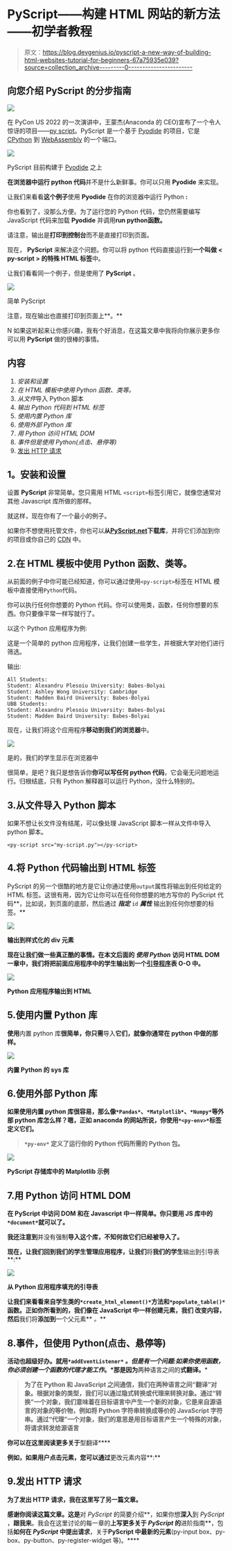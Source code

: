 # PyScript——构建 HTML 网站的新方法——初学者教程

> 原文：<https://blog.devgenius.io/pyscript-a-new-way-of-building-html-websites-tutorial-for-beginners-67a75935e039?source=collection_archive---------0----------------------->

## 向您介绍 PyScript 的分步指南

![](img/9b1277607e134b07081536232ccf320c.png)

在 PyCon US 2022 的一次演讲中，王蒙杰(Anaconda 的 CEO)宣布了一个令人惊讶的项目——[py script](https://pyscript.net/)。PyScript 是一个基于 [Pyodide](https://pyodide.org/en/stable/) 的项目，它是 [CPython](https://cython.org/) 到 [WebAssembly](https://webassembly.org/) 的一个端口。

![](img/5f3576ac090b676164383401341a7c05.png)

PyScript 目前构建于 [Pyodide](http://pyodide.org) 之上

**在浏览器中运行 python 代码**并不是什么新鲜事。你可以只用 **Pyodide** 来实现。

让我们来看看**这个例子**使用 **Pyodide** 在你的浏览器中运行 Python **:**

你也看到了，没那么方便。为了运行您的 Python 代码，您仍然需要编写 JavaScript 代码来加载 **Pyodide** 并调用**run python函数。**

请注意，输出是**打印到控制台**而不是直接打印到页面。

现在， **PyScript** 来解决这个问题。你可以将 python 代码直接运行到**一个叫做 **< py-script >** 的特殊 HTML 标签**中。

让我们看看同一个例子，但是使用了 **PyScript** 。

![](img/6a7ec54803ae6c5bb8610d90fc4ec437.png)

简单 PyScript

注意，现在输出也直接打印到页面上**。**

N 如果这听起来让你感兴趣，我有个好消息，在这篇文章中我将向你展示更多你可以用 **PyScript** 做的很棒的事情。

## 内容

1.  *安装和设置*
2.  *在 HTML 模板中使用 Python 函数、类等。*
3.  *从文件*导入 Python 脚本
4.  *输出 Python 代码到 HTML 标签*
5.  *使用内置 Python 库*
6.  *使用外部 Python 库*
7.  *用 Python 访问 HTML DOM*
8.  *事件但是使用 Python(点击、悬停等)*
9.  [发出 HTTP 请求](/pyscript-making-http-requests-best-approach-tutorial-8ae062438335)

## **1。安装和设置**

设置 **PyScript** 非常简单。您只需用 HTML `<script>`标签引用它，就像您通常对其他 Javascript 库所做的那样。

就这样，现在你有了一个最小的例子。

如果你不想使用托管文件，你也可以**从[PyScript.net](https://pyscript.net/)下载库**，并将它们添加到你的项目或你自己的 [CDN](https://www.akamai.com/our-thinking/cdn/what-is-a-cdn) 中。

## 2.在 HTML 模板中使用 Python 函数、类等。

从前面的例子中你可能已经知道，你可以通过使用`<py-script>`标签在 HTML 模板中直接使用`Python`代码。

你可以执行任何你想要的 Python 代码。你可以使用类，函数，任何你想要的东西。你只要像平常一样写就行了。

以这个 Python 应用程序为例:

这是一个简单的 python 应用程序，让我们创建一些学生，并根据大学对他们进行筛选。

输出:

```
All Students:
Student: Alexandru Plesoiu University: Babes-Bolyai
Student: Ashley Wong University: Cambridge
Student: Madden Baird University: Babes-Bolyai
UBB Students:
Student: Alexandru Plesoiu University: Babes-Bolyai
Student: Madden Baird University: Babes-Bolyai
```

现在，让我们将这个应用程序**移动到我们的浏览器**中。

![](img/9b123d871e1340138ddceec34bfd854a.png)

是的，我们的学生显示在浏览器中

很简单，是吧？我只是想告诉你**你可以写任何 python 代码**，它会毫无问题地运行。归根结底，只有 Python 解释器可以运行 Python，没什么特别的。

## 3.从文件导入 Python 脚本

如果不想让长文件没有结尾，可以像处理 JavaScript 脚本一样从文件中导入 python 脚本。

```
<py-script src="my-script.py"></py-script>
```

## 4.将 Python 代码输出到 HTML 标签

PyScript 的另一个很酷的地方是它让你通过使用`output`属性将输出到任何给定的 HTML 标签。这很有用，因为它让你可以在任何你想要的地方写你的 PyScript 代码**，比如说，到页面的底部，然后通过 ***指定*** `id` ***属性*** 输出到任何你想要的标签。**

**![](img/1bd3f37f307560eb2a05553098b43189.png)**

**输出到样式化的 div 元素**

**现在让我们做一些真正酷的事情。在本文后面的 ***使用 Python*** 访问 HTML DOM 一章中，我们将把前面应用程序中的学生输出到一个[引导程序](https://www.w3schools.com/whatis/whatis_bootstrap.asp)表 O-O 中。**

**![](img/3ec72c8b0b5c80f33aa5ce5ee8b037e5.png)**

**Python 应用程序输出到 HTML**

## **5.使用内置 Python 库**

**使用**内置 python 库**很简单，你只需**导入**它们，就像你通常在 python 中做的那样。**

**![](img/cdd32039adca04cccfa1b626e978aaa9.png)**

**内置 Python 的 sys 库**

## **6.使用外部 Python 库**

**如果使用内置 python 库很容易，那么像`*Pandas*`、`*Matplotlib*`、`*Numpy*`等外部 python 库怎么样？嗯，正如 anaconda 的网站所说，**你使用`*<py-env>*`标签定义它们**。**

> **`*py-env*` **定义了运行你的 Python 代码**所需的 Python 包。**

**![](img/c4f6c8db3af5d66091ce94bd4e5e4d97.png)**

**PyScript 存储库中的 Matplotlib 示例**

## **7.用 Python 访问 HTML DOM**

**在 PyScript 中访问 **DOM** 和在 Javascript 中一样简单。你只要用 JS 库中的`*document*`就可以了。**

**我还注意到**并没有强制**导入这个库，不知何故它们已经被导入了。**

**现在，让我们回到我们的学生管理应用程序，让我们**将**我们的学生**输出到引导表**:**

**![](img/3ec72c8b0b5c80f33aa5ce5ee8b037e5.png)**

**从 Python 应用程序填充的引导表**

**让我们来看看来自学生类的`*create_html_element()*`方法和`*populate_table()*`函数。正如你所看到的，**我们像在 JavaScript 中一样创建元素**，**我们** **改变**内容，然后**我们将**添加到**一个父元素** *。***

## **8.事件，但使用 Python(点击、悬停等)**

**活动也超级好办。就用`*addEventListener*` *。但是有一个问题:如果你使用函数，**你必须创建一个函数**的代理才能工作*。*那是因为**两种语言之间的**式翻译。***

> **为了在 Python 和 JavaScript 之间通信，我们在两种语言之间“翻译”对象。根据对象的类型，我们可以通过隐式转换或代理来转换对象。通过“转换”一个对象，我们意味着在目标语言中产生一个新的对象，它是来自源语言的对象的等价物，例如将 Python 字符串转换成等价的 JavaScript 字符串。通过“代理”一个对象，我们的意思是用目标语言产生一个特殊的对象，将请求转发给源语言**

**你可以在这里阅读更多关于**型翻译****

**例如，如果用户点击元素，您可以通过**更改元素内容**:**

## **9.发出 HTTP 请求**

**为了发出 HTTP 请求，我在这里写了另一篇文章。**

**感谢你阅读这篇文章。这是**对 *PyScript* 的简要介绍**，如果你想**深入**到 *PyScript* ，**跟我来**。我会在这里讨论的每一章的**上写更多关于 *PyScript* 的**进阶指南**，包括**如何在 *PyScript* 中提出请求**，关于**PyScript 中最新的元素**(py-input box、py-box、py-button、py-register-widget 等)。****